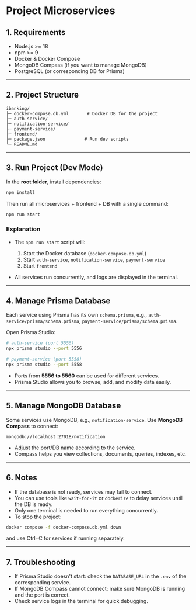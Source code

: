 # Project Microservices

## 1. Requirements

- Node.js >= 18
- npm >= 9
- Docker & Docker Compose
- MongoDB Compass (if you want to manage MongoDB)
- PostgreSQL (or corresponding DB for Prisma)

---

## 2. Project Structure

```
ibanking/
├─ docker-compose.db.yml       # Docker DB for the project
├─ auth-service/
├─ notification-service/
├─ payment-service/
├─ frontend/
├─ package.json               # Run dev scripts
└─ README.md
```

---

## 3. Run Project (Dev Mode)

In the **root folder**, install dependencies:

```bash
npm install
```

Then run all microservices + frontend + DB with a single command:

```bash
npm run start
```

### Explanation

- The `npm run start` script will:

  1. Start the Docker database (`docker-compose.db.yml`)
  2. Start `auth-service`, `notification-service`, `payment-service`
  3. Start `frontend`

- All services run concurrently, and logs are displayed in the terminal.

---

## 4. Manage Prisma Database

Each service using Prisma has its own `schema.prisma`, e.g., `auth-service/prisma/schema.prisma`, `payment-service/prisma/schema.prisma`.

Open Prisma Studio:

```bash
# auth-service (port 5556)
npx prisma studio --port 5556

# payment-service (port 5558)
npx prisma studio --port 5558
```

- Ports from **5556 to 5560** can be used for different services.
- Prisma Studio allows you to browse, add, and modify data easily.

---

## 5. Manage MongoDB Database

Some services use MongoDB, e.g., `notification-service`. Use **MongoDB Compass** to connect:

```
mongodb://localhost:27018/notification
```

- Adjust the port/DB name according to the service.
- Compass helps you view collections, documents, queries, indexes, etc.

---

## 6. Notes

- If the database is not ready, services may fail to connect.
- You can use tools like `wait-for-it` or `dockerize` to delay services until the DB is ready.
- Only one terminal is needed to run everything concurrently.
- To stop the project:

```bash
docker compose -f docker-compose.db.yml down
```

and use Ctrl+C for services if running separately.

---

## 7. Troubleshooting

- If Prisma Studio doesn't start: check the `DATABASE_URL` in the `.env` of the corresponding service.
- If MongoDB Compass cannot connect: make sure MongoDB is running and the port is correct.
- Check service logs in the terminal for quick debugging.
